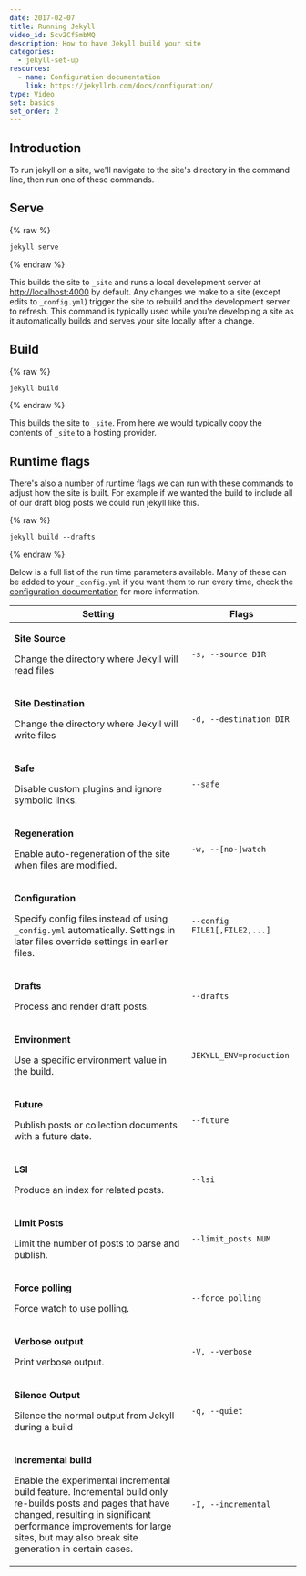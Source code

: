 ```yaml
---
date: 2017-02-07
title: Running Jekyll
video_id: 5cv2Cf5mbMQ
description: How to have Jekyll build your site
categories:
  - jekyll-set-up
resources:
  - name: Configuration documentation
    link: https://jekyllrb.com/docs/configuration/
type: Video
set: basics
set_order: 2
---
```

## Introduction

To run jekyll on a site, we'll navigate to the site's directory in the command line, then run one of these commands.

## Serve

{% raw %}
~~~html
jekyll serve
~~~
{% endraw %}

This builds the site to `_site` and runs a local development server at [http://localhost:4000](http://localhost:4000) by default. Any changes we make to a site (except edits to `_config.yml`) trigger the site to rebuild and the development server to refresh. This command is typically used while you're developing a site as it automatically builds and serves your site locally after a change.

## Build

{% raw %}
~~~html
jekyll build
~~~
{% endraw %}

This builds the site to `_site`. From here we would typically copy the contents of `_site` to a hosting provider.

## Runtime flags

There's also a number of runtime flags we can run with these commands to adjust how the site is built. For example if we wanted the build to include all of our draft blog posts we could run jekyll like this.

{% raw %}
~~~html
jekyll build --drafts
~~~
{% endraw %}

Below is a full list of the run time parameters available. Many of these can be added to your `_config.yml` if you want them to run every time, check the [configuration documentation](https://jekyllrb.com/docs/configuration/) for more information.

<table>
	<thead>
		<tr>
			<th>Setting</th>
			<th>
				<span class="flag">Flags</span>
			</th>
		</tr>
	</thead>
	<tbody>
		<tr class="setting">
			<td>
				<p class="name"><strong>Site Source</strong></p>
				<p class="description">Change the directory where Jekyll will read files</p>
			</td>
			<td class="align-center">
				<p><code class="flag">-s, --source DIR</code></p>
			</td>
		</tr>
		<tr class="setting">
			<td>
				<p class="name"><strong>Site Destination</strong></p>
				<p class="description">Change the directory where Jekyll will write files</p>
			</td>
			<td class="align-center">
				<p><code class="flag">-d, --destination DIR</code></p>
			</td>
		</tr>
		<tr class="setting">
			<td>
				<p class="name"><strong>Safe</strong></p>
				<p class="description">Disable custom plugins and ignore symbolic links.</p>
			</td>
			<td class="align-center">
				<p><code class="flag">--safe</code></p>
			</td>
		</tr>
		<tr class="setting">
			<td>
				<p class="name"><strong>Regeneration</strong></p>
				<p class="description">Enable auto-regeneration of the site when files are modified.</p>
			</td>
			<td class="align-center">
				<p><code class="flag">-w, --[no-]watch</code></p>
			</td>
		</tr>
		<tr class="setting">
			<td>
				<p class="name"><strong>Configuration</strong></p>
				<p class="description">Specify config files instead of using <code>_config.yml</code> automatically. Settings in later files override settings in earlier files.</p>
			</td>
			<td class="align-center">
				<p><code class="flag">--config FILE1[,FILE2,...]</code></p>
			</td>
		</tr>
		<tr class="setting">
			<td>
				<p class="name"><strong>Drafts</strong></p>
				<p class="description">Process and render draft posts.</p>
			</td>
			<td class="align-center">
				<p><code class="flag">--drafts</code></p>
			</td>
		</tr>
		<tr class="setting">
			<td>
				<p class="name"><strong>Environment</strong></p>
				<p class="description">Use a specific environment value in the build.</p>
			</td>
			<td class="align-center">
				<p><code class="flag">JEKYLL_ENV=production</code></p>
			</td>
		</tr>
		<tr class="setting">
			<td>
				<p class="name"><strong>Future</strong></p>
				<p class="description">Publish posts or collection documents with a future date.</p>
			</td>
			<td class="align-center">
				<p><code class="flag">--future</code></p>
			</td>
		</tr>
		<tr class="setting">
			<td>
				<p class="name"><strong>LSI</strong></p>
				<p class="description">Produce an index for related posts.</p>
			</td>
			<td class="align-center">
				<p><code class="flag">--lsi</code></p>
			</td>
		</tr>
		<tr class="setting">
			<td>
				<p class="name"><strong>Limit Posts</strong></p>
				<p class="description">Limit the number of posts to parse and publish.</p>
			</td>
			<td class="align-center">
				<p><code class="flag">--limit_posts NUM</code></p>
			</td>
		</tr>
		<tr class="setting">
			<td>
				<p class="name"><strong>Force polling</strong></p>
				<p class="description">Force watch to use polling.</p>
			</td>
			<td class="align-center">
				<p><code class="flag">--force_polling</code></p>
			</td>
		</tr>
		<tr class="setting">
			<td>
				<p class="name"><strong>Verbose output</strong></p>
				<p class="description">Print verbose output.</p>
			</td>
			<td class="align-center">
				<p><code class="flag">-V, --verbose</code></p>
			</td>
		</tr>
		<tr class="setting">
			<td>
				<p class="name"><strong>Silence Output</strong></p>
				<p class="description">Silence the normal output from Jekyll
				during a build</p>
			</td>
			<td class="align-center">
				<p><code class="flag">-q, --quiet</code></p>
			</td>
		</tr>
		<tr class="setting">
			<td>
				<p class="name"><strong>Incremental build</strong></p>
				<p class="description">
						Enable the experimental incremental build feature. Incremental build only
						re-builds posts and pages that have changed, resulting in significant performance
						improvements for large sites, but may also break site generation in certain
						cases.
				</p>
			</td>
			<td class="align-center">
				<p><code class="flag">-I, --incremental</code></p>
			</td>
		</tr>
	</tbody>
</table>
